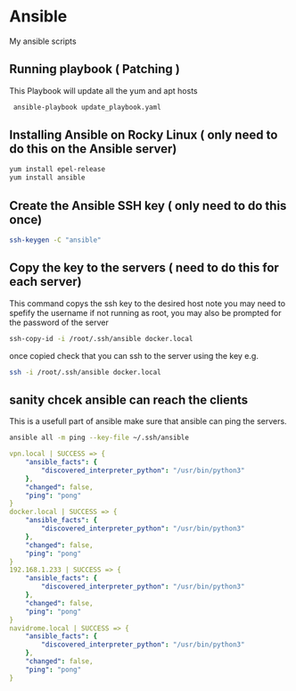 # Ansible
My ansible scripts 

## Running playbook ( Patching ) 
This Playbook will update all the yum and apt hosts 

```bash
 ansible-playbook update_playbook.yaml
```

## Installing Ansible on Rocky Linux ( only need to do this on the Ansible server) 

```bash
yum install epel-release
yum install ansible
```

## Create the Ansible SSH key ( only need to do this once) 

```bash
ssh-keygen -C "ansible"
```
## Copy the key to the servers ( need to do this for each server) 

This command copys the ssh key to the desired host note you may need to spefify the username if not running as root, you may also be prompted for the password of the server

```bash
ssh-copy-id -i /root/.ssh/ansible docker.local
```
once copied check that you can ssh to the server using the key e.g.

```bash
ssh -i /root/.ssh/ansible docker.local
```

## sanity chcek ansible can reach the clients 
This is a usefull part of ansible make sure that ansible can ping the servers. 

```bash
ansible all -m ping --key-file ~/.ssh/ansible
```

```yaml
vpn.local | SUCCESS => {
    "ansible_facts": {
        "discovered_interpreter_python": "/usr/bin/python3"
    },
    "changed": false,
    "ping": "pong"
}
docker.local | SUCCESS => {
    "ansible_facts": {
        "discovered_interpreter_python": "/usr/bin/python3"
    },
    "changed": false,
    "ping": "pong"
}
192.168.1.233 | SUCCESS => {
    "ansible_facts": {
        "discovered_interpreter_python": "/usr/bin/python3"
    },
    "changed": false,
    "ping": "pong"
}
navidrome.local | SUCCESS => {
    "ansible_facts": {
        "discovered_interpreter_python": "/usr/bin/python3"
    },
    "changed": false,
    "ping": "pong"
}
```
